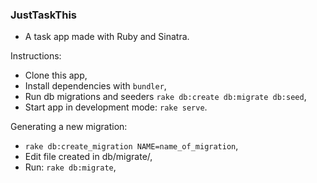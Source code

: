 ### JustTaskThis

- A task app made with Ruby and Sinatra.

Instructions:
- Clone this app,
- Install dependencies with ```bundler```,
- Run db migrations and seeders ```rake db:create db:migrate db:seed```,
- Start app in development mode: ```rake serve```.


Generating a new migration:
- ```rake db:create_migration NAME=name_of_migration```,
- Edit file created in db/migrate/,
- Run: ```rake db:migrate```,

